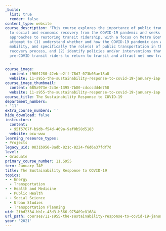 ```yaml
---
_build:
  list: true
  render: false
content_type: website
course_description: 'This course explores the importance of public transportation
  to social and economic recovery from the COVID-19 pandemic and seeks to identify
  approaches to restoring transit ridership, with a focus on Metro Boston. We will
  attempt to (1) understand whether and how the COVID-19 pandemic can advance sustainable
  mobility, and specifically the role(s) of public transportation in the COVID-19
  recovery process, and (2) identify policies and/or interventions that may encourage
  pre-COVID transit riders to return to transit and attract net new transit ridership.

  '
course_image:
  content: f9601280-42eb-e2ff-78d7-073b05ae18a8
  website: 11-s955-the-sustainability-response-to-covid-19-january-iap-2021
course_image_thumbnail:
  content: 685a973e-2c3e-1395-7b80-cdcccdd4e758
  website: 11-s955-the-sustainability-response-to-covid-19-january-iap-2021
course_title: The Sustainability Response to COVID-19
department_numbers:
- '11'
extra_course_numbers: ''
hide_download: false
instructors:
  content:
  - 95f5767f-b9db-f54d-469a-9af0b58d5183
  website: ocw-www
learning_resource_types:
- Projects
legacy_uid: 0831b956-8adb-821c-8224-f6d6a37fdf7d
level:
- Graduate
primary_course_number: 11.S955
term: January IAP
title: The Sustainability Response to COVID-19
topics:
- - Energy
  - Transportation
- - Health and Medicine
  - Public Health
- - Social Science
  - Urban Studies
  - Transportation Planning
uid: 2fbd2334-bb1c-43d3-b566-975409e81684
url_path: courses/11-s955-the-sustainability-response-to-covid-19-january-iap-2021
year: '2021'
---
```


